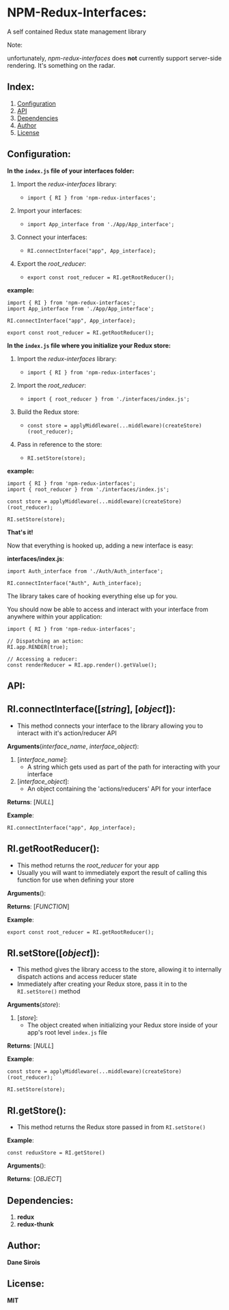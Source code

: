 # NPM-Redux-Interfaces: 
A self contained Redux state management library

Note: 

unfortunately, *npm-redux-interfaces* does **not** currently support server-side rendering. It's something on the radar.

## Index:
1. [Configuration](#configuration)
2. [API](#api)
3. [Dependencies](#dependencies)
4. [Author](#author)
5. [License](#license)

## Configuration:

**In the `index.js` file of your interfaces folder:**

1. Import the *redux-interfaces* library:

    - `import { RI } from 'npm-redux-interfaces';`
    
2. Import your interfaces:

    - `import App_interface from './App/App_interface';`
    
3. Connect your interfaces:

    - `RI.connectInterface("app", App_interface);`
    
4. Export the *root_reducer*:

    - `export const root_reducer = RI.getRootReducer();`
    
**example:**
```
import { RI } from 'npm-redux-interfaces';
import App_interface from './App/App_interface';

RI.connectInterface("app", App_interface);

export const root_reducer = RI.getRootReducer();
```

**In the `index.js` file where you initialize your Redux store:**

1. Import the *redux-interfaces* library:

    - `import { RI } from 'npm-redux-interfaces';`
    
2. Import the *root_reducer*:

    - `import { root_reducer } from './interfaces/index.js';`
    
3. Build the Redux store:

    - `const store = applyMiddleware(...middleware)(createStore)(root_reducer);`
    
4. Pass in reference to the store:

    - `RI.setStore(store);`

**example:**
```
import { RI } from 'npm-redux-interfaces';
import { root_reducer } from './interfaces/index.js';

const store = applyMiddleware(...middleware)(createStore)(root_reducer);

RI.setStore(store);
```

**That's it!**

Now that everything is hooked up, adding a new interface is easy:

**interfaces/index.js**:
```
import Auth_interface from './Auth/Auth_interface';

RI.connectInterface("Auth", Auth_interface);
```

The library takes care of hooking everything else up for you.

You should now be able to access and interact with your interface from anywhere within your application:

```
import { RI } from 'npm-redux-interfaces';

// Dispatching an action:
RI.app.RENDER(true);

// Accessing a reducer:
const renderReducer = RI.app.render().getValue();
```

## API:
## RI.connectInterface([*string*], [*object*]):
- This method connects your interface to the library allowing you to interact with it's action/reducer API

**Arguments**(*interface_name*, *interface_object*):
 
1. [*interface_name*]:
    - A string which gets used as part of the path for interacting with your interface
2. [*interface_object*]:
    - An object containing the 'actions/reducers' API for your interface

**Returns**: [*NULL*]

**Example**:

`RI.connectInterface("app", App_interface);`

## RI.getRootReducer():
- This method returns the *root_reducer* for your app
- Usually you will want to immediately export the result of calling this function for use when defining your store

**Arguments**():

**Returns**: [*FUNCTION*]

**Example**:

`export const root_reducer = RI.getRootReducer();`

## RI.setStore([*object*]):
- This method gives the library access to the store, allowing it to internally dispatch actions and access reducer state
- Immediately after creating your Redux store, pass it in to the `RI.setStore()` method

**Arguments**(*store*):

1. [*store*]:
    - The object created when initializing your Redux store inside of your app's root level `index.js` file
    
**Returns**: [*NULL*]

**Example**:

```
const store = applyMiddleware(...middleware)(createStore)(root_reducer);`

RI.setStore(store);
```

## RI.getStore():
- This method returns the Redux store passed in from `RI.setStore()`

**Example**:

`const reduxStore = RI.getStore()`

**Arguments**():

**Returns**: [*OBJECT*]

## Dependencies:
1. **redux**
2. **redux-thunk**

## Author:
**Dane Sirois**

## License:
**MIT**
